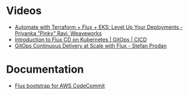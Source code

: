 # Videos
- [Automate with Terraform + Flux + EKS: Level Up Your Deployments - Priyanka "Pinky" Ravi, Weaveworks
](https://www.youtube.com/watch?v=E0OzGADEoik)
- [Introduction to Flux CD on Kubernetes | GitOps | CICD](https://www.youtube.com/watch?v=X5W_706-jSY&t=19s)
- [GitOps Continuous Delivery at Scale with Flux - Stefan Prodan](https://www.youtube.com/watch?v=JFLNFJT59DY)

# Documentation
- [Flux bootstrap for AWS CodeCommit](https://fluxcd.io/flux/installation/bootstrap/aws-codecommit/)

